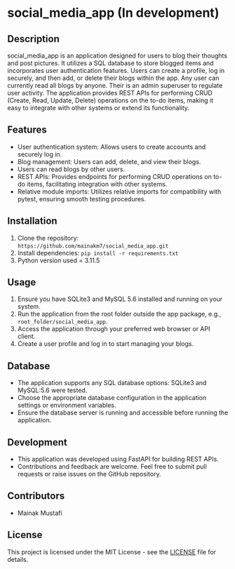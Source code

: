 # social_media_app (In development)

## Description
social_media_app is an application designed for users to blog their thoughts and post pictures. It utilizes a SQL database to store blogged items and incorporates user authentication features. Users can create a profile, log in securely, and then add, or delete their blogs within the app. Any user can currently read all blogs by anyone. Their is an admin superuser to regulate user activity. The application provides REST APIs for performing CRUD (Create, Read, Update, Delete) operations on the to-do items, making it easy to integrate with other systems or extend its functionality.

## Features
- User authentication system: Allows users to create accounts and securely log in.
- Blog management: Users can add, delete, and view their blogs.
- Users can read blogs by other users.
- REST APIs: Provides endpoints for performing CRUD operations on to-do items, facilitating integration with other systems.
- Relative module imports: Utilizes relative imports for compatibility with pytest, ensuring smooth testing procedures.

## Installation
1. Clone the repository: `https://github.com/mainakm7/social_media_app.git`
2. Install dependencies: `pip install -r requirements.txt`
3. Python version used = 3.11.5

## Usage
1. Ensure you have SQLite3 and MySQL 5.6 installed and running on your system.
2. Run the application from the root folder outside the app package, e.g., `root_folder/social_media_app`.
3. Access the application through your preferred web browser or API client.
4. Create a user profile and log in to start managing your blogs.

## Database
- The application supports any SQL database options: SQLite3 and MySQL:5.6 were tested.
- Choose the appropriate database configuration in the application settings or environment variables.
- Ensure the database server is running and accessible before running the application.

## Development
- This application was developed using FastAPI for building REST APIs.
- Contributions and feedback are welcome. Feel free to submit pull requests or raise issues on the GitHub repository.

## Contributors
- Mainak Mustafi

## License
This project is licensed under the MIT License - see the [LICENSE](LICENSE) file for details.
